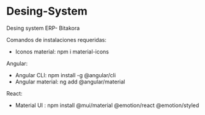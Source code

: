 # Desing-System
Desing system ERP- Bitakora



Comandos de instalaciones requeridas:

- Iconos material: npm i material-icons

Angular:
- Angular CLI: npm install -g @angular/cli
- Angular material: ng add @angular/material

React:
- Material UI : npm install @mui/material @emotion/react @emotion/styled
